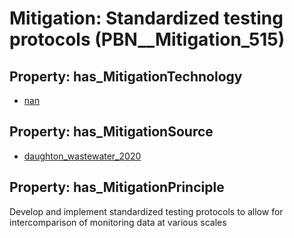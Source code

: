 # Mitigation: __Standardized testing protocols__ (PBN__Mitigation_515)

## Property: has_MitigationTechnology

* [nan](../Technology/PBN__Technology_22)

## Property: has_MitigationSource

* [daughton_wastewater_2020](../Article/PBN__Article_213)

## Property: has_MitigationPrinciple

Develop and implement standardized testing protocols to allow for intercomparison of monitoring data at various scales


